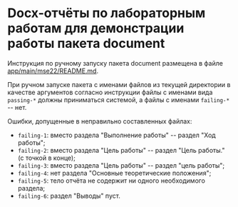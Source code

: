 # Docx-отчёты по лабораторным работам для демонстрации работы пакета document

Инструкция по ручному запуску пакета document размещена в файле [app/main/mse22/README.md](https://github.com/moevm/mse_auto_checking_slides_vaganov/tree/dev-2/app/main/mse22#document).

При ручном запуске пакета с именами файлов из текущей директории в качестве аргументов согласно инструкции файлы с именами вида `passing-*` должны приниматься системой, а файлы с именами `failing-*` -- нет.

Ошибки, допущенные в неправильно составленных файлах:
- `failing-1`: вместо раздела "Выполнение работы" -- раздел "Ход работы";
- `failing-2`: вместо раздела "Цель работы" -- раздел "Цель работы." (с точкой в конце);
- `failing-3`: вместо раздела "Цель работы" -- раздел "цель работы";
- `failing-4`: нет раздела "Основные теоретические положения";
- `failing-5`: тело отчёта не содержит ни одного необходимого раздела;
- `failing-6`: раздел "Выводы" пуст.
